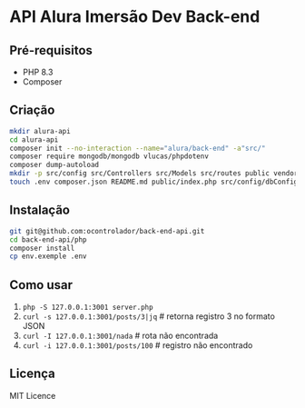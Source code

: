 
# API Alura Imersão Dev Back-end


## Pré-requisitos

* PHP 8.3
* Composer

## Criação

```sh
mkdir alura-api
cd alura-api
composer init --no-interaction --name="alura/back-end" -a"src/"
composer require mongodb/mongodb vlucas/phpdotenv
composer dump-autoload
mkdir -p src/config src/Controllers src/Models src/routes public vendor
touch .env composer.json README.md public/index.php src/config/dbConfig.php src/Controllers/PostsController.php src/Models/PostsModels.php src/routes/postsRoutes.php
```

## Instalação

```sh
git git@github.com:ocontrolador/back-end-api.git
cd back-end-api/php
composer install
cp env.exemple .env
```

## Como usar

1. `php -S 127.0.0.1:3001 server.php`
2. `curl -s 127.0.0.1:3001/posts/3|jq` # retorna registro 3 no formato JSON
3. `curl -I 127.0.0.1:3001/nada` # rota não encontrada
4. `curl -i 127.0.0.1:3001/posts/100` # registro não encontrado

## Licença

MIT Licence

